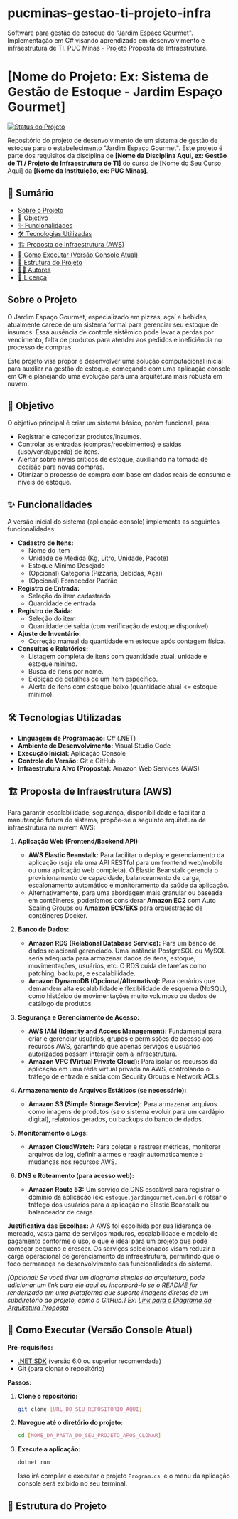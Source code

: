 # pucminas-gestao-ti-projeto-infra
Software para gestão de estoque do "Jardim Espaço Gourmet". Implementação em C# visando aprendizado em desenvolvimento e infraestrutura de TI. PUC Minas -  Projeto Proposta de Infraestrutura. 
# [Nome do Projeto: Ex: Sistema de Gestão de Estoque - Jardim Espaço Gourmet]

[![Status do Projeto](https://img.shields.io/badge/status-em%20desenvolvimento-yellowgreen)]([URL_DO_SEU_REPOSITORIO_AQUI])

Repositório do projeto de desenvolvimento de um sistema de gestão de estoque para o estabelecimento "Jardim Espaço Gourmet". Este projeto é parte dos requisitos da disciplina de **[Nome da Disciplina Aqui, ex: Gestão de TI / Projeto de Infraestrutura de TI]** do curso de [Nome do Seu Curso Aqui] da **[Nome da Instituição, ex: PUC Minas]**.

## 📑 Sumário

* [Sobre o Projeto](#sobre-o-projeto)
* [🎯 Objetivo](#objetivo)
* [✨ Funcionalidades](#-funcionalidades)
* [🛠️ Tecnologias Utilizadas](#️-tecnologias-utilizadas)
* [🏗️ Proposta de Infraestrutura (AWS)](#️-proposta-de-infraestrutura-aws)
* [🚀 Como Executar (Versão Console Atual)](#-como-executar-versão-console-atual)
* [📁 Estrutura do Projeto](#-estrutura-do-projeto)
* [🧑‍💻 Autores](#-autores)
* [📜 Licença](#-licença)

## Sobre o Projeto

O Jardim Espaço Gourmet, especializado em pizzas, açaí e bebidas, atualmente carece de um sistema formal para gerenciar seu estoque de insumos. Essa ausência de controle sistêmico pode levar a perdas por vencimento, falta de produtos para atender aos pedidos e ineficiência no processo de compras.

Este projeto visa propor e desenvolver uma solução computacional inicial para auxiliar na gestão de estoque, começando com uma aplicação console em C# e planejando uma evolução para uma arquitetura mais robusta em nuvem.

## 🎯 Objetivo

O objetivo principal é criar um sistema básico, porém funcional, para:
* Registrar e categorizar produtos/insumos.
* Controlar as entradas (compras/recebimentos) e saídas (uso/venda/perda) de itens.
* Alertar sobre níveis críticos de estoque, auxiliando na tomada de decisão para novas compras.
* Otimizar o processo de compra com base em dados reais de consumo e níveis de estoque.

## ✨ Funcionalidades

A versão inicial do sistema (aplicação console) implementa as seguintes funcionalidades:

* **Cadastro de Itens:**
    * Nome do Item
    * Unidade de Medida (Kg, Litro, Unidade, Pacote)
    * Estoque Mínimo Desejado
    * (Opcional) Categoria (Pizzaria, Bebidas, Açaí)
    * (Opcional) Fornecedor Padrão
* **Registro de Entrada:**
    * Seleção do item cadastrado
    * Quantidade de entrada
* **Registro de Saída:**
    * Seleção do item
    * Quantidade de saída (com verificação de estoque disponível)
* **Ajuste de Inventário:**
    * Correção manual da quantidade em estoque após contagem física.
* **Consultas e Relatórios:**
    * Listagem completa de itens com quantidade atual, unidade e estoque mínimo.
    * Busca de itens por nome.
    * Exibição de detalhes de um item específico.
    * Alerta de itens com estoque baixo (quantidade atual <= estoque mínimo).

## 🛠️ Tecnologias Utilizadas

* **Linguagem de Programação:** C# (.NET)
* **Ambiente de Desenvolvimento:** Visual Studio Code
* **Execução Inicial:** Aplicação Console
* **Controle de Versão:** Git e GitHub
* **Infraestrutura Alvo (Proposta):** Amazon Web Services (AWS)

## 🏗️ Proposta de Infraestrutura (AWS)

Para garantir escalabilidade, segurança, disponibilidade e facilitar a manutenção futura do sistema, propõe-se a seguinte arquitetura de infraestrutura na nuvem AWS:

1.  **Aplicação Web (Frontend/Backend API):**
    * **AWS Elastic Beanstalk:** Para facilitar o deploy e gerenciamento da aplicação (seja ela uma API RESTful para um frontend web/mobile ou uma aplicação web completa). O Elastic Beanstalk gerencia o provisionamento de capacidade, balanceamento de carga, escalonamento automático e monitoramento da saúde da aplicação.
    * Alternativamente, para uma abordagem mais granular ou baseada em contêineres, poderíamos considerar **Amazon EC2** com Auto Scaling Groups ou **Amazon ECS/EKS** para orquestração de contêineres Docker.

2.  **Banco de Dados:**
    * **Amazon RDS (Relational Database Service):** Para um banco de dados relacional gerenciado. Uma instância PostgreSQL ou MySQL seria adequada para armazenar dados de itens, estoque, movimentações, usuários, etc. O RDS cuida de tarefas como patching, backups, e escalabilidade.
    * **Amazon DynamoDB (Opcional/Alternativo):** Para cenários que demandem alta escalabilidade e flexibilidade de esquema (NoSQL), como histórico de movimentações muito volumoso ou dados de catálogo de produtos.

3.  **Segurança e Gerenciamento de Acesso:**
    * **AWS IAM (Identity and Access Management):** Fundamental para criar e gerenciar usuários, grupos e permissões de acesso aos recursos AWS, garantindo que apenas serviços e usuários autorizados possam interagir com a infraestrutura.
    * **Amazon VPC (Virtual Private Cloud):** Para isolar os recursos da aplicação em uma rede virtual privada na AWS, controlando o tráfego de entrada e saída com Security Groups e Network ACLs.

4.  **Armazenamento de Arquivos Estáticos (se necessário):**
    * **Amazon S3 (Simple Storage Service):** Para armazenar arquivos como imagens de produtos (se o sistema evoluir para um cardápio digital), relatórios gerados, ou backups do banco de dados.

5.  **Monitoramento e Logs:**
    * **Amazon CloudWatch:** Para coletar e rastrear métricas, monitorar arquivos de log, definir alarmes e reagir automaticamente a mudanças nos recursos AWS.

6.  **DNS e Roteamento (para acesso web):**
    * **Amazon Route 53:** Um serviço de DNS escalável para registrar o domínio da aplicação (ex: `estoque.jardimgourmet.com.br`) e rotear o tráfego dos usuários para a aplicação no Elastic Beanstalk ou balanceador de carga.

**Justificativa das Escolhas:**
A AWS foi escolhida por sua liderança de mercado, vasta gama de serviços maduros, escalabilidade e modelo de pagamento conforme o uso, o que é ideal para um projeto que pode começar pequeno e crescer. Os serviços selecionados visam reduzir a carga operacional de gerenciamento de infraestrutura, permitindo que o foco permaneça no desenvolvimento das funcionalidades do sistema.

*\[Opcional: Se você tiver um diagrama simples da arquitetura, pode adicionar um link para ele aqui ou incorporá-lo se o README for renderizado em uma plataforma que suporte imagens diretas de um subdiretório do projeto, como o GitHub.]*
*Ex: [Link para o Diagrama da Arquitetura Proposta]([URL_PARA_SEU_DIAGRAMA_AQUI_SE_TIVER])*

## 🚀 Como Executar (Versão Console Atual)

**Pré-requisitos:**
* [.NET SDK](https://dotnet.microsoft.com/download) (versão 6.0 ou superior recomendada)
* Git (para clonar o repositório)

**Passos:**

1.  **Clone o repositório:**
    ```bash
    git clone [URL_DO_SEU_REPOSITORIO_AQUI]
    ```
2.  **Navegue até o diretório do projeto:**
    ```bash
    cd [NOME_DA_PASTA_DO_SEU_PROJETO_APOS_CLONAR]
    ```
3.  **Execute a aplicação:**
    ```bash
    dotnet run
    ```
    Isso irá compilar e executar o projeto `Program.cs`, e o menu da aplicação console será exibido no seu terminal.

## 📁 Estrutura do Projeto
